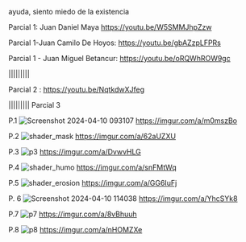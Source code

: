 ayuda, siento miedo de la existencia


Parcial 1:
Juan Daniel Maya 
https://youtu.be/W5SMMJhpZzw

Parcial 1-Juan Camilo De Hoyos: https://youtu.be/gbAZzpLFPRs

Parcial 1 - Juan Miguel Betancur: https://youtu.be/oRQWhROW9gc

|||||||||

Parcial 2 : https://youtu.be/NqtkdwXJfeg

|||||||||
Parcial 3

P.1
![Screenshot 2024-04-10 093107](https://github.com/artbenteveo/VFXCOLOMBOGhibli/assets/82242799/08ccb0b5-7476-482a-bde8-f7462b6a04f8)
https://imgur.com/a/m0mszBo

P.2
![shader_mask](https://github.com/artbenteveo/VFXCOLOMBOGhibli/assets/83143321/6ca81dbc-8ef8-4fcf-8d5e-a32760bcba41)
https://imgur.com/a/62aUZXU

P.3
![p3](https://github.com/artbenteveo/VFXCOLOMBOGhibli/assets/83146834/f794f5ef-739e-44fd-8421-9ffdd245dee5)
https://imgur.com/a/DvwvHLG

P.4
![shader_humo](https://github.com/artbenteveo/VFXCOLOMBOGhibli/assets/93880973/318b288f-ef46-4b03-95c1-fa28f095598c)
https://imgur.com/a/snFMtWq

P.5
![shader_erosion](https://github.com/artbenteveo/VFXCOLOMBOGhibli/assets/93880973/2eb656f1-fb18-476d-a6de-b45752abae3e)
https://imgur.com/a/GG6IuFj

P. 6
![Screenshot 2024-04-10 114038](https://github.com/artbenteveo/VFXCOLOMBOGhibli/assets/82242799/1cadb80b-99d8-4a5b-b434-eef46705e603)
https://imgur.com/a/YhcSYk8


P.7
![p7](https://github.com/artbenteveo/VFXCOLOMBOGhibli/assets/83146834/b1850afb-0461-44cc-87d0-2e6367f64ece)
https://imgur.com/a/8vBhuuh


P.8
![p8](https://github.com/artbenteveo/VFXCOLOMBOGhibli/assets/83146834/4bc5f035-2e62-4832-ae5c-719f8d5fef10)
https://imgur.com/a/nHOMZXe

